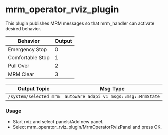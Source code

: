 # mrm_operator_rviz_plugin

This plugin publishes MRM messages so that mrm_handler can activate desired behavior. 

| **Behavior**          | **Output** |
|-----------------------|------------|
| Emergency Stop        | 0          |
| Comfortable Stop      | 1          |
| Pull Over             | 2          |
| MRM Clear             | 3          |

| **Output Topic**         | **Msg Type**                                |
|--------------------------|---------------------------------------------|
| `/system/selected_mrm`   | `autoware_adapi_v1_msgs::msg::MrmState`     |

### Usage

* Start rviz and select panels/Add new panel.
* Select mrm_operator_rviz_plugin/MrmOperatorRvizPanel and press OK.

